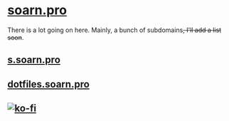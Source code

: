 <head>
<!-- Embed stuffs with open:graphs -->
    <meta content="soarn.pro" property="og:title" />
    <meta content="soarn.pro" property="og:description" />
    <meta content="https://soarn.pro/icons/favicon-194x194.png" property="og:image" />
    <link type="application/json+oembed" href="https://soarn.pro/embed.json" />
    <meta name="theme-color" content="#157878" />
    <meta property="fb:app_id" content="804473663656626" />
    <meta property="og:url" content="https://soarn.pro" />
    <meta property="og:type" content="website" />
    <meta property="og:image:alt" content="soarn.pro logo" />
</head>

# [soarn.pro](soarn.pro)

There is a lot going on here.  Mainly, a bunch of subdomains~~, I'll add a list soon~~.

## [s.soarn.pro](s.soarn.pro)

## [dotfiles.soarn.pro](dotfiles.soarn.pro)

## [![ko-fi](https://www.ko-fi.com/img/githubbutton_sm.svg)](https://ko-fi.com/A0A5XEJE)

